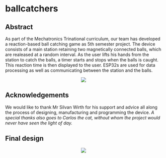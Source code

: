 # ballcatchers

## Abstract

As part of the Mechatronics Trinational curriculum, our team has developed a reaction-based ball catching game as 5th semester project. The device consists of a main station retaining two magnetically connected balls, which are realeased at a random interval. As the user lifts his hands from the station to catch the balls, a timer starts and stops when the balls is caught. This reaction time is then displayed to the user. ESP32s are used for data processing as well as communicating between the station and the balls.  


<p align="center">
  <img src=media\Intro_Film_lowRes.gif/>
</p>

## Acknowledgements
We would like to thank Mr Silvan Wirth for his support and advice all along the process of designing, manufacturing and programming the device.
*A special thanks also goes to Carlos the cat, without whom the project would never have seen the light of day.*


## Final design

<p align="center">
  <img src=media\final_product.jpg/>
</p>
